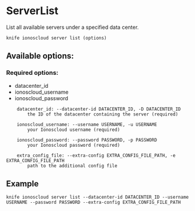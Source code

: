 # ServerList

List all available servers under a specified data center.

```text
knife ionoscloud server list (options)
```

## Available options:

### Required options:

* datacenter\_id
* ionoscloud\_username
* ionoscloud\_password

```text
    datacenter_id: --datacenter-id DATACENTER_ID, -D DATACENTER_ID
        the ID of the datacenter containing the server (required)

    ionoscloud_username: --username USERNAME, -u USERNAME
        your Ionoscloud username (required)

    ionoscloud_password: --password PASSWORD, -p PASSWORD
        your Ionoscloud password (required)

    extra_config_file: --extra-config EXTRA_CONFIG_FILE_PATH, -e EXTRA_CONFIG_FILE_PATH
        path to the additional config file
```

## Example

```text
knife ionoscloud server list --datacenter-id DATACENTER_ID --username USERNAME --password PASSWORD --extra-config EXTRA_CONFIG_FILE_PATH
```

